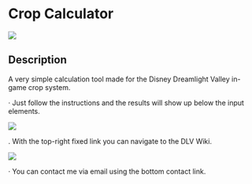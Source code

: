 # Crop Calculator

![](https://i.ibb.co/47nPyrq/preview.png) <br>

## Description

A very simple calculation tool made for the Disney Dreamlight Valley in-game crop system.

· Just follow the instructions and the results will show up below the input elements. <br>

![](https://i.ibb.co/JmRGRxT/result.png)

. With the top-right fixed link you can navigate to the DLV Wiki. <br>

![](https://i.ibb.co/3mjsvtb/wiki.png)

· You can contact me via email using the bottom contact link.









